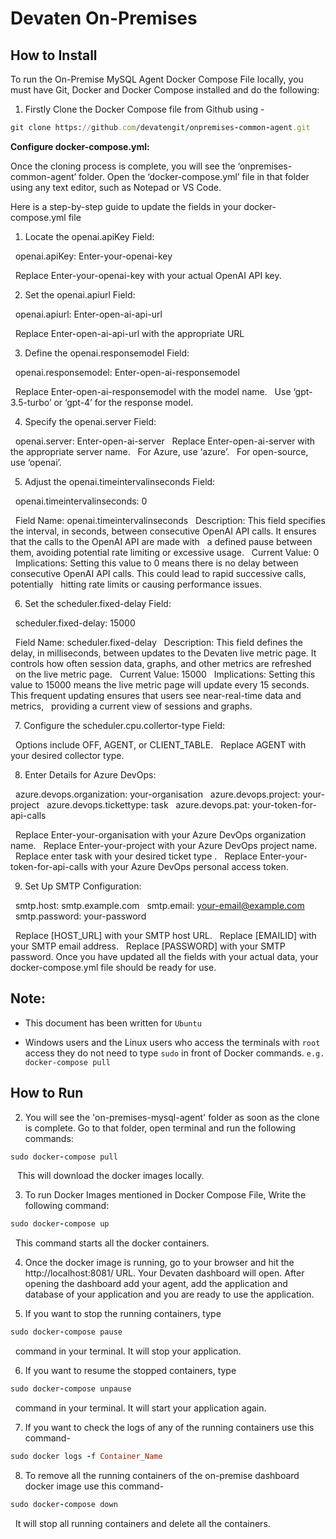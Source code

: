 # Devaten On-Premises

## How to Install 

To run the On-Premise MySQL Agent Docker Compose File locally, you must have Git, Docker and Docker Compose installed and do the following:

1. Firstly Clone the Docker Compose file from Github using -

```ruby
git clone https://github.com/devatengit/onpremises-common-agent.git
```
**Configure docker-compose.yml:**

Once the cloning process is complete, you will see the ‘onpremises-common-agent’ folder. Open the ‘docker-compose.yml’ file in that folder using any text editor, such as Notepad or VS Code.

Here is a step-by-step guide to update the fields in your docker-compose.yml file

1. Locate the openai.apiKey Field:

&nbsp;&nbsp;openai.apiKey: Enter-your-openai-key

&nbsp;&nbsp;Replace Enter-your-openai-key with your actual OpenAI API key.

 &ensp;2. Set the openai.apiurl Field:

&nbsp;&nbsp;openai.apiurl: Enter-open-ai-api-url

&nbsp;&nbsp;Replace Enter-open-ai-api-url with the appropriate URL

 &ensp;3. Define the openai.responsemodel Field:

&nbsp;&nbsp;openai.responsemodel: Enter-open-ai-responsemodel

&nbsp;&nbsp;Replace Enter-open-ai-responsemodel with the model name.
&nbsp;&nbsp;Use ‘gpt-3.5-turbo’ or ‘gpt-4’ for the response model.

 &ensp;4. Specify the openai.server Field:

&nbsp;&nbsp;openai.server: Enter-open-ai-server
&nbsp;&nbsp;Replace Enter-open-ai-server with the appropriate server name.
&nbsp;&nbsp;For Azure, use ‘azure’.
&nbsp;&nbsp;For open-source, use ‘openai’.

 &ensp;5. Adjust the openai.timeintervalinseconds Field:

&nbsp;&nbsp;openai.timeintervalinseconds: 0

&nbsp;&nbsp;Field Name: openai.timeintervalinseconds
&nbsp;&nbsp;Description: This field specifies the interval, in seconds, between consecutive OpenAI API calls. It ensures that the calls to the OpenAI API are made with &nbsp;&nbsp;a defined pause between them, avoiding potential rate limiting or excessive usage.
&nbsp;&nbsp;Current Value: 0
&nbsp;&nbsp;Implications: Setting this value to 0 means there is no delay between consecutive OpenAI API calls. This could lead to rapid successive calls, potentially &nbsp;&nbsp;hitting rate limits or causing performance issues.

 &ensp;6. Set the scheduler.fixed-delay Field:

 &nbsp;&nbsp;scheduler.fixed-delay: 15000

&nbsp;&nbsp;Field Name: scheduler.fixed-delay
&nbsp;&nbsp;Description: This field defines the delay, in milliseconds, between updates to the Devaten live metric page. It controls how often session data, graphs, and other metrics are refreshed &nbsp;&nbsp;on the live metric page.
&nbsp;&nbsp;Current Value: 15000
&nbsp;&nbsp;Implications: Setting this value to 15000 means the live metric page will update every 15 seconds. This frequent updating ensures that users see near-real-time data and metrics, &nbsp;&nbsp;providing a current view of sessions and graphs.

 &ensp;7. Configure the scheduler.cpu.collertor-type Field:

&nbsp;&nbsp;Options include OFF, AGENT, or CLIENT_TABLE.
&nbsp;&nbsp;Replace AGENT with your desired collector type.

 &ensp;8. Enter Details for Azure DevOps:

&nbsp;&nbsp;azure.devops.organization: your-organisation
&nbsp;&nbsp;azure.devops.project: your-project
&nbsp;&nbsp;azure.devops.tickettype: task
&nbsp;&nbsp;azure.devops.pat: your-token-for-api-calls

&nbsp;&nbsp;Replace Enter-your-organisation with your Azure DevOps organization name.
&nbsp;&nbsp;Replace Enter-your-project with your Azure DevOps project name.
&nbsp;&nbsp;Replace enter task with your desired ticket type .
&nbsp;&nbsp;Replace Enter-your-token-for-api-calls with your Azure DevOps personal access token.

 &ensp;9. Set Up SMTP Configuration:

&nbsp;&nbsp;smtp.host: smtp.example.com
&nbsp;&nbsp;smtp.email: your-email@example.com
&nbsp;&nbsp;smtp.password: your-password

&nbsp;&nbsp;Replace [HOST_URL] with your SMTP host URL.
&nbsp;&nbsp;Replace [EMAILID] with your SMTP email address.
&nbsp;&nbsp;Replace [PASSWORD] with your SMTP password.
Once you have updated all the fields with your actual data, your docker-compose.yml file should be ready for use.

## Note:

* This document has been written for ``` Ubuntu ```

* Windows users and the Linux users who access the terminals with ``` root ``` access they do not need to type ``` sudo ``` in front of Docker commands. ``` e.g. docker-compose pull ```

## How to Run

2. You will see the 'on-premises-mysql-agent' folder as soon as the clone is complete. Go to that folder, open terminal and run the following commands:

```ruby
sudo docker-compose pull
```

 &ensp; This will download the docker images locally.

3. To run Docker Images mentioned in Docker Compose File, Write the following command:

```ruby
sudo docker-compose up
```

 &nbsp; This command starts all the docker containers.

4. Once the docker image is running, go to your browser and hit the http://localhost:8081/ URL. Your Devaten dashboard will open. After opening the dashboard add your agent, add the application and database of your application and you are ready to use the application.

5. If you want to stop the running containers, type

```ruby
sudo docker-compose pause
```

 &nbsp; command in your terminal. It will stop your application.

6. If you want to resume the stopped containers, type 

``` ruby
sudo docker-compose unpause 
```

 &nbsp; command in your terminal. It will start your application again.

7. If you want to check the logs of any of the running containers use this command- 

```ruby 
sudo docker logs -f Container_Name 
```

8. To remove all the running containers of the on-premise dashboard docker image use this command- 

```ruby 
sudo docker-compose down 
``` 

 &nbsp; It will stop all running containers and delete all the containers.
